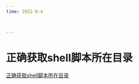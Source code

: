 ```yaml
---
time: 2022-8-4



---
```

# 正确获取shell脚本所在目录





[正确获取shell脚本所在目录](http://qiushao.net/2019/01/12/Linux/get-shell-script-dir/)